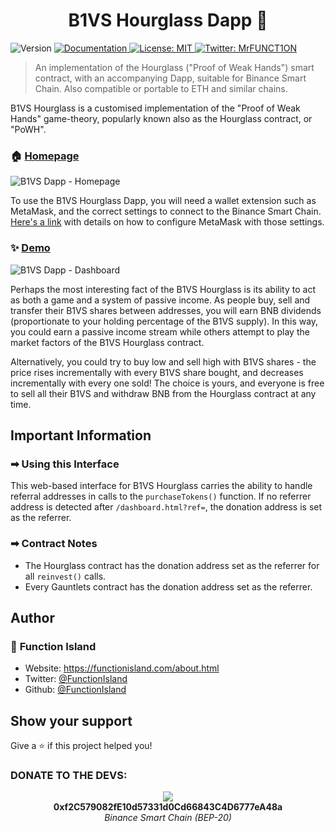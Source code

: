 <h1 align="center">B1VS Hourglass Dapp 👋</h1>
<p>
    <img alt="Version" src="https://img.shields.io/badge/version-1.0.0-blue.svg?cacheSeconds=2592000" />
    <a href="https://functionisland.net/howtoplay.html" target="_blank">
        <img alt="Documentation" src="https://img.shields.io/badge/documentation-yes-brightgreen.svg" />
    </a>
    <a href="#" target="_blank">
        <img alt="License: MIT" src="https://img.shields.io/badge/License-MIT-yellow.svg" />
    </a>
    <a href="https://twitter.com/MrFUNCT1ON" target="_blank">
        <img alt="Twitter: MrFUNCT1ON" src="https://img.shields.io/twitter/follow/MrFUNCT1ON.svg?style=social" />
    </a>
</p>

> An implementation of the Hourglass (&#34;Proof of Weak Hands&#34;) smart contract, with an accompanying Dapp, suitable for Binance Smart Chain. Also compatible or portable to ETH and similar chains.

B1VS Hourglass is a customised implementation of the "Proof of Weak Hands" game-theory, popularly known also as the Hourglass contract, or "PoWH".

### 🏠 [Homepage](https://functionisland.net)

![B1VS Dapp - Homepage](https://github.com/MrFUNCT1ON/BSC-Hourglass-Dapp/blob/main/screenshots/image_1.png)

To use the B1VS Hourglass Dapp, you will need a wallet extension such as MetaMask, and the correct settings to connect to the Binance Smart Chain. [Here's a link](https://academy.binance.com/en/articles/connecting-metamask-to-binance-smart-chain) with details on how to configure MetaMask with those settings.

### ✨ [Demo](https://functionisland.net/dashboard.html)

![B1VS Dapp - Dashboard](https://github.com/MrFUNCT1ON/BSC-Hourglass-Dapp/blob/main/screenshots/image_2.png)

Perhaps the most interesting fact of the B1VS Hourglass is its ability to act as both a game and a system of passive income. As people buy, sell and transfer their B1VS shares between addresses, you will earn BNB dividends (proportionate to your holding percentage of the B1VS supply). In this way, you could earn a passive income stream while others attempt to play the market factors of the B1VS Hourglass contract.

Alternatively, you could try to buy low and sell high with B1VS shares - the price rises incrementally with every B1VS share bought, and decreases incrementally with every one sold! The choice is yours, and everyone is free to sell all their B1VS and withdraw BNB from the Hourglass contract at any time.

## Important Information

### ➡ Using this Interface

This web-based interface for B1VS Hourglass carries the ability to handle referral addresses in calls to the `purchaseTokens()` function. If no referrer address is detected after `/dashboard.html?ref=`, the donation address is set as the referrer.

### ➡ Contract Notes
 - The Hourglass contract has the donation address set as the referrer for all `reinvest()` calls.
 - Every Gauntlets contract has the donation address set as the referrer.

## Author

### 👤 **Function Island**

* Website: https://functionisland.com/about.html
* Twitter: [@FunctionIsland](https://twitter.com/FunctionIsland)
* Github: [@FunctionIsland](https://github.com/FunctionIsland)

## Show your support

Give a ⭐️ if this project helped you!

### DONATE TO THE DEVS:
<p align="center">
    <img src="https://chart.googleapis.com/chart?chs=350x350&amp;cht=qr&amp;chl=0xf2C579082fE10d57331d0Cd66843C4D6777eA48a&amp;choe=UTF-8" /><br />
    <b>0xf2C579082fE10d57331d0Cd66843C4D6777eA48a</b><br />
    <em>Binance Smart Chain (BEP-20)</em>
</p>
